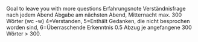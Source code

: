 Goal to leave you with more questions
Erfahrungsnote
  Verständnisfrage nach jedem Abend
  Abgabe am nächsten Abend, Mitternacht
  max. 300 Wörter (wc -w)
  4=Verstanden, 5=Enthält Gedanken, die nicht besprochen worden sind, 6=Überraschende Erkenntnis
  0.5 Abzug je angefangene 300 Wörter > 300.